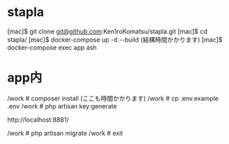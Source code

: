 # stapla

[mac]$ git clone git@github.com:Ken1roKomatsu/stapla.git
[mac]$ cd stapla/
[mac]$ docker-compose up -d --build
(結構時間かかります)
[mac]$ docker-compose exec app ash

# app内
/work # composer install
(ここも時間かかります)
/work # cp .env.example .env
/work # php artisan key:generate

http://localhost:8881/

/work # php artisan migrate
/work # exit
